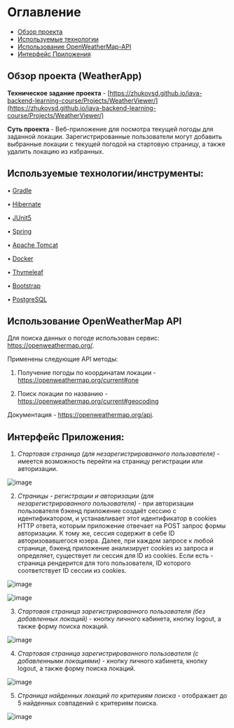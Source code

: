 # Оглавление
- [Обзор проекта](#обзор-проекта-weatherapp)
- [Используемые технологии](#используемые-технологииинструменты)
- [Использование OpenWeatherMap-API](#использование-openweathermap-api)
- [Интерфейс Приложения](#интерфейс-приложения)


## Обзор проекта (WeatherApp)



**Техническое задание проекта** -  [https://zhukovsd.github.io/java-backend-learning-course/Projects/WeatherViewer/](https://zhukovsd.github.io/java-backend-learning-course/Projects/WeatherViewer/)

**Суть проекта** - Веб-приложение для посмотра текущей погоды для заданной локации. Зарегистрированные пользователи могут добавить выбранные локации с текущей погодой на стартовую страницу,
а также удалить локацию из избранных.  

## Используемые технологии/инструменты:

•	[Gradle](https://gradle.org/)                                       

•	[Hibernate](https://hibernate.org/)

•	[JUnit5](https://junit.org/junit5/)

•	[Spring](https://spring.io/)

•	[Apache Tomcat](https://tomcat.apache.org/)

•	[Docker](https://www.docker.com/)

•	[Thymeleaf](https://www.thymeleaf.org/)

•	[Bootstrap](https://getbootstrap.com/)

•	[PostgreSQL](https://www.postgresql.org/)

## Использование OpenWeatherMap API

Для поиска данных о погоде использован сервис: https://openweathermap.org/. 

Применены следующие API методы:

1. Получение погоды по координатам локации - https://openweathermap.org/current#one

2. Поиск локации по названию -   https://openweathermap.org/current#geocoding

Документация - https://openweathermap.org/api.


## Интерфейс Приложения:

1. *Стартовая страница (для незарегистрированного пользователя)* - имеется возможность перейти на страницу регистрации или авторизации. 

![image](https://github.com/user-attachments/assets/fe175266-e351-4d41-9f03-3f45053d164b)

2. *Страницы - регистрации и авторизации (для незарегистрированного пользователя)* - при авторизации пользователя бэкенд приложение создаёт сессию с идентификатором, и устанавливает этот идентификатор в cookies HTTP ответа, которым приложение отвечает на POST запрос формы авторизации. К тому же, сессия содержит в себе ID авторизовавшегося юзера.
Далее, при каждом запросе к любой странице, бэкенд приложение анализирует cookies из запроса и определяет, существует ли сессия для ID из cookies. Если есть - страница рендерится для того пользователя, ID которого соответствует ID сессии из cookies.

![image](https://github.com/user-attachments/assets/ede2b38c-d268-47b6-a4bd-05bbcb290f74)

![image](https://github.com/user-attachments/assets/018cb649-9706-45f0-a29b-e66f58c9fc17)

3. *Стартовая страница зарегистрированного пользователя (без добавленных локаций)* - кнопку личного кабинета,  кнопку logout, а также форму поиска локаций.

![image](https://github.com/user-attachments/assets/c645b721-cfb6-47ee-8338-380b518e22c2)

4. *Стартовая страница зарегистрированного пользователя (с добавленными локациями)* - кнопку личного кабинета,  кнопку logout, а также форму поиска локаций.

![image](https://github.com/user-attachments/assets/d554f985-2ab2-43ea-bd0b-69a9e21df172)
 
5. *Страница найденных локаций по критериям поиска* - отображает до 5 найденных совпадений с критериям поиска.

![image](https://github.com/user-attachments/assets/87dcbf9e-deaf-4d01-a2b7-85bf8d3fa514)
